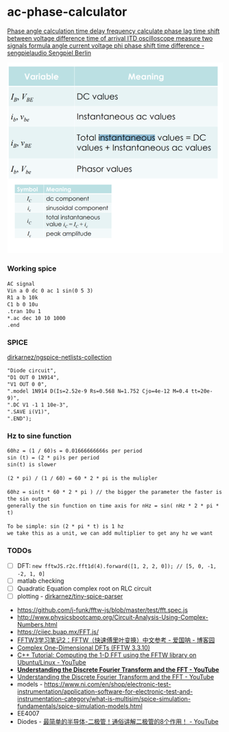 # ac-phase-calculator
[Phase angle calculation time delay frequency calculate phase lag time shift between voltage difference time of arrival ITD oscilloscope measure two signals formula angle current voltage phi phase shift time difference - sengpielaudio Sengpiel Berlin](https://sengpielaudio.com/calculator-timedelayphase.htm)

![](./394358342-a2bef090-25ae-47ed-b524-299a000086f6.png)

### Working spice
```
AC signal
Vin a 0 dc 0 ac 1 sin(0 5 3)
R1 a b 10k
C1 b 0 10u
.tran 10u 1
*.ac dec 10 10 1000
.end
```

### SPICE
[dirkarnez/ngspice-netlists-collection](https://github.com/dirkarnez/ngspice-netlists-collection)
```
"Diode circuit",
"D1 OUT 0 1N914",
"V1 OUT 0 0",
".model 1N914 D(Is=2.52e-9 Rs=0.568 N=1.752 Cjo=4e-12 M=0.4 tt=20e-9)",
".DC V1 -1 1 10e-3",
".SAVE i(V1)",
".END");
```
### Hz to sine function
```
60hz = (1 / 60)s = 0.01666666666s per period
sin (t) = (2 * pi)s per period
sin(t) is slower

(2 * pi) / (1 / 60) = 60 * 2 * pi is the mulipler

60hz = sin(t * 60 * 2 * pi ) // the bigger the parameter the faster is the sin output
generally the sin function on time axis for nHz = sin( nHz * 2 * pi * t)

To be simple: sin (2 * pi * t) is 1 hz
we take this as a unit, we can add multiplier to get any hz we want
```











### TODOs
- [ ] DFT: `new fftwJS.r2c.fft1d(4).forward([1, 2, 2, 0]); // [5, 0, -1, -2, 1, 0]`
- [ ] matlab checking
- [ ] Quadratic Equation complex root on RLC circuit
- [ ] plotting
      - [dirkarnez/tiny-spice-parser](https://github.com/dirkarnez/tiny-spice-parser)

- https://github.com/j-funk/fftw-js/blob/master/test/fft.spec.js
- http://www.physicsbootcamp.org/Circuit-Analysis-Using-Complex-Numbers.html
- https://ciiec.buap.mx/FFT.js/
- [FFTW3学习笔记2：FFTW（快速傅里叶变换）中文参考 - 爱国呐 - 博客园](https://www.cnblogs.com/aiguona/p/9407425.html)
- [Complex One-Dimensional DFTs (FFTW 3.3.10)](https://www.fftw.org/doc/Complex-One_002dDimensional-DFTs.html)
- [C++ Tutorial: Computing the 1-D FFT using the FFTW library on Ubuntu/Linux - YouTube](https://www.youtube.com/watch?v=CMyG4hsKCJo)
- [**Understanding the Discrete Fourier Transform and the FFT - YouTube**](https://www.youtube.com/watch?v=QmgJmh2I3Fw)
- [Understanding the Discrete Fourier Transform and the FFT - YouTube](https://www.youtube.com/watch?v=QmgJmh2I3Fw)
- models
      - https://www.ni.com/en/shop/electronic-test-instrumentation/application-software-for-electronic-test-and-instrumentation-category/what-is-multisim/spice-simulation-fundamentals/spice-simulation-models.html
- EE4007
- Diodes
      - [最简单的半导体-二极管！通俗讲解二极管的8个作用！ - YouTube](https://www.youtube.com/watch?v=lsSHvi6ncyI)

